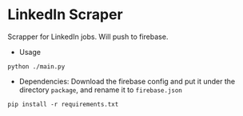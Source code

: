# LinkedIn Scraper

Scrapper for LinkedIn jobs.
Will push to firebase.

-   Usage

```
python ./main.py
```

-   Dependencies: Download the firebase config and put it under the directory `package`, and rename it to `firebase.json`

```
pip install -r requirements.txt
```
